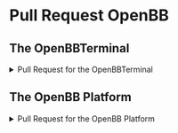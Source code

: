# Pull Request OpenBB

## The OpenBBTerminal

<details>
<summary> Pull Request for the OpenBBTerminal</summary>

### Description

- [ ] Summary of the change/ bug fix.
- [ ] Link # issue, if applicable.
- [ ] Screenshot of the feature or the bug before/after fix, if applicable.
- [ ] Relevant motivation and context.
- [ ] List any dependencies that are required for this change.

### How has this been tested?

- Please describe the tests that you ran to verify your changes.
- Please provide instructions so we can reproduce.
- Please also list any relevant details for your test configuration.

- [ ] Ensure the affected commands still execute in the OpenBB Terminal.
- [ ] Ensure the Platform (previously named SDK) is working as intended.
- [ ] Check any related reports.

### Checklist

- [ ] I ensure I have self-reviewed my code.
- [ ] I have commented/documented my code, particularly in hard-to-understand sections.
- [ ] I have adhered to the GitFlow naming convention and my branch name is in the format of `feature/feature-name` or `hotfix/hotfix-name`.
- [ ] Update [our documentation](https://openbb-finance.github.io/OpenBBTerminal/) following [these guidelines](https://github.com/OpenBB-finance/OpenBBTerminal/tree/main/website).  Update any user guides that are affected by the changes.
- [ ] Update our tests following [these guidelines](https://github.com/OpenBB-finance/OpenBBTerminal/tree/main/tests).
- [ ] Make sure you are following our [CONTRIBUTING guidelines](https://github.com/OpenBB-finance/OpenBBTerminal/blob/main/CONTRIBUTING.md).
- [ ] If a feature was added make sure to add it to the corresponding [integration test script](https://github.com/OpenBB-finance/OpenBBTerminal/tree/develop/openbb_terminal/miscellaneous/integration_tests_scripts).

</details>

## The OpenBB Platform

<details>
<summary> Pull Request for the OpenBB Platform</summary>

### Description

- [ ] Summary of the change/ bug fix.
- [ ] Link # issue, if applicable.
- [ ] Screenshot of the feature or the bug before/after fix, if applicable.
- [ ] Relevant motivation and context.
- [ ] List any dependencies that are required for this change.

### How has this been tested?

- Please describe the tests that you ran to verify your changes.
- Please provide instructions so we can reproduce.
- Please also list any relevant details for your test configuration.

- [ ] Ensure all unit and integration tests pass.
- If you modified/added command(s):
  - [ ] Ensure the command(s) execute with the expected output.
    - [ ] API.
    - [ ] Python Interface.
  - [ ] If applicable, please add new tests for the command (see [CONTRIBUTING.md](/openbb_platform/CONTRIBUTING.md) to leverage semi-automated testing).
- If a new provider was introduced or a new fetcher was added to an existing provider:
  - [ ] Ensure the existing tests pass.
  - [ ] Ensure the new provider and/or fetcher is stable and usable.
  - [ ] If applicable, please add new tests for the provider and/or fetcher (see [CONTRIBUTING.md](/openbb_platform/CONTRIBUTING.md) to leverage semi-automated testing).
- If a new provider or extension was added:
  - [ ] Update the list of [Extensions](/openbb_platform/EXTENSIONS.md).
  - [ ] Update the list of [Providers](/openbb_platform/PROVIDERS.md).
  - [ ] If it's a community extension or provider, update the [integration tests GitHub Action workflow](/.github/workflows/platform-api-integration-test.yml).

### Checklist

- [ ] I have performed a self-review of my own code.
- [ ] I have commented my code, particularly in hard-to-understand areas.
- [ ] I have adhered to the GitFlow naming convention and my branch name is in the format of `feature/feature-name` or `hotfix/hotfix-name`.
<<<<<<< HEAD
- [ ] I ensure that I am following th [CONTRIBUTING guidelines](https://github.com/OpenBB-finance/OpenBBTerminal/blob/main/CONTRIBUTING.md).
=======
- [ ] I ensure that I am following the [CONTRIBUTING guidelines](https://github.com/OpenBB-finance/OpenBBTerminal/blob/main/CONTRIBUTING.md).
>>>>>>> 7a07970fc8bd4b03ea459cb0d892005ff5130ffe
  - [ ] (If applicable) I have updated tests following [these guidelines](/openbb_platform/CONTRIBUTING.md#qa-your-extension).

</details>
